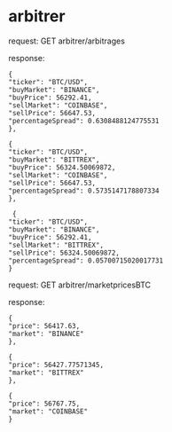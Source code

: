 # arbitrer

request:
GET arbitrer/arbitrages

response:
```
{
"ticker": "BTC/USD",
"buyMarket": "BINANCE",
"buyPrice": 56292.41,
"sellMarket": "COINBASE",
"sellPrice": 56647.53,
"percentageSpread": 0.6308488124775531
},

{
"ticker": "BTC/USD",
"buyMarket": "BITTREX",
"buyPrice": 56324.50069872,
"sellMarket": "COINBASE",
"sellPrice": 56647.53,
"percentageSpread": 0.5735147178807334
},

 {
"ticker": "BTC/USD",
"buyMarket": "BINANCE",
"buyPrice": 56292.41,
"sellMarket": "BITTREX",
"sellPrice": 56324.50069872,
"percentageSpread": 0.05700715020017731
}
```
request: GET arbitrer/marketpricesBTC

response:
```
{
"price": 56417.63,
"market": "BINANCE"
},

{
"price": 56427.77571345,
"market": "BITTREX"
},

{
"price": 56767.75,
"market": "COINBASE"
}
```


